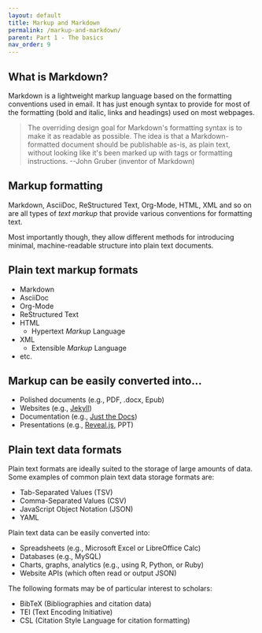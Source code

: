 ```yaml
---
layout: default
title: Markup and Markdown
permalink: /markup-and-markdown/
parent: Part 1 - The basics
nav_order: 9
---
```


## What is Markdown?

Markdown is a lightweight markup language based on the formatting conventions used in email. It has just enough syntax to provide for most of the formatting (bold and italic, links and headings) used on most webpages.

> The overriding design goal for Markdown's formatting syntax is to make it as readable as possible. The idea is that a Markdown-formatted document should be publishable as-is, as plain text, without looking like it's been marked up with tags or formatting instructions. --John Gruber (inventor of Markdown)

## Markup formatting

Markdown, AsciiDoc, ReStructured Text, Org-Mode, HTML, XML and so on are all types of _text markup_ that provide various conventions for formatting text.

Most importantly though, they allow different methods for introducing minimal, machine-readable structure into plain text documents.

## Plain text markup formats

* Markdown
* AsciiDoc
* Org-Mode
* ReStructured Text
* HTML
  * Hypertext _Markup_ Language
* XML
  * Extensible _Markup_ Language
* etc.

## Markup can be easily converted into...

* Polished documents (e.g., PDF, .docx, Epub)
* Websites (e.g., [Jekyll](https://jekyllrb.com/))
* Documentation (e.g., [Just the Docs](https://pmarsceill.github.io/just-the-docs/))
* Presentations (e.g., [Reveal.js](https://revealjs.com/), PPT)

## Plain text data formats

Plain text formats are ideally suited to the storage of large amounts of data. Some examples of common plain text data storage formats are:

* Tab-Separated Values (TSV)
* Comma-Separated Values (CSV)
* JavaScript Object Notation (JSON)
* YAML

Plain text data can be easily converted into:

* Spreadsheets (e.g., Microsoft Excel or LibreOffice Calc)
* Databases (e.g., MySQL)
* Charts, graphs, analytics (e.g., using R, Python, or Ruby)
* Website APIs (which often read or output JSON)

The following formats may be of particular interest to scholars:

* BibTeX (Bibliographies and citation data)
* TEI (Text Encoding Initiative)
* CSL (Citation Style Language for citation formatting)
